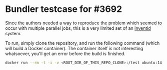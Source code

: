 # Bundler testcase for #3692

Since the authors needed a way to reproduce the problem which seemed to occur with multiple parallel jobs, this is a very limited set of an [inventid](https://github.com/inventid) system.

To run, simply clone the repository, and run the following command (which will build a Docker container).
The container itself is not interesting whatsoever, you'll get an error before the build is finished.

```bash
docker run --rm -t -i -v <ROOT_DIR_OF_THIS_REPO_CLONE>:/test ubuntu:14.04.2 /bin/bash /test/puppet/update_test_container.sh
```

